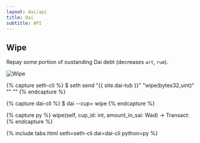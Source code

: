 ```yaml
---
layout: dai/api
title: Dai
subtitle: API
---
```


## Wipe

Repay some portion of oustanding Dai debt (decreases `art`, `rum`).

![Wipe](https://user-images.githubusercontent.com/5028/30463893-97a6aef4-9a22-11e7-9a65-3055ad05b8d6.png)

{% capture seth-cli %}
  $ seth send "{{ site.dai-tub }}" "wipe(bytes32,uint)" "<cup-id>" "<amount-in-dai>"
{% endcapture %}

{% capture dai-cli %}
  $ dai --cup=<id> wipe <amount-in-dai>
{% endcapture %}

{% capture py %}
  wipe(self, cup_id: int, amount_in_sai: Wad) -> Transact:
{% endcapture %}

{% include tabs.html seth=seth-cli dai=dai-cli python=py %}
